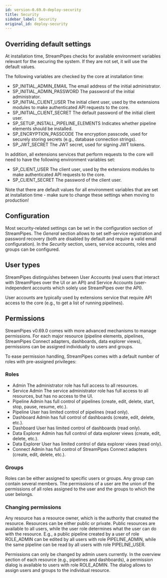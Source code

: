```yaml
---
id: version-0.69.0-deploy-security
title: Security
sidebar_label: Security
original_id: deploy-security
---
```


## Overriding default settings

At installation time, StreamPipes checks for available environment variables relevant for the securing the system. If they are not set, it will use the default values.

The following variables are checked by the core at installation time:

* SP_INITIAL_ADMIN_EMAIL The email address of the initial administrator.
* SP_INITIAL_ADMIN_PASSWORD The password of the initial administrator.
* SP_INITIAL_CLIENT_USER The initial client user, used by the extensions modules to make authenticated API requests to the core.
* SP_INITIAL_CLIENT_SECRET The default password of the initial client user.
* SP_SETUP_INSTALL_PIPELINE_ELEMENTS Indicates whether pipeline elements should be installed.
* SP_ENCRYPTION_PASSCODE The encryption passcode, used for securely storing secrets (e.g., database connection strings).
* SP_JWT_SECRET The JWT secret, used for signing JWT tokens.

In addition, all extensions services that perform requests to the core will need to have the following environment variables set:

* SP_CLIENT_USER The client user, used by the extensions modules to make authenticated API requests to the core.
* SP_CLIENT_SECRET The password of the client user.

Note that there are default values for all environment variables that are set at installation time - make sure to change these settings when moving to production!

## Configuration

Most security-related settings can be set in the configuration section of StreamPipes. The *General* section allows to set self-service registration and password recovery (both are disabled by default and require a valid email configuration).
In the *Security* section, users, service accounts, roles and groups can be configured.


## User types

StreamPipes distinguishes between User Accounts (real users that interact with StreamPipes over the UI or an API) and Service Accounts (user-independent accounts which solely use StreamPipes over the API).

User accounts are typically used by extensions service that require API access to the core (e.g., to get a list of running pipelines).

## Permissions

StreamPipes v0.69.0 comes with more advanced mechanisms to manage permissions.
For each major resource (pipeline elements, pipelines, StreamPipes Connect adapters, dashboards, data explorer views), permissions can be assigned individually to users and groups.

To ease permission handling, StreamPipes comes with a default number of roles with pre-assigned privileges:

### Roles

* Admin The administrator role has full access to all resources.
* Service Admin The service administrator role has full access to all resources, but has no access to the UI.
* Pipeline Admin has full control of pipelines (create, edit, delete, start, stop, pause, resume, etc.).
* Pipeline User has limited control of pipelines (read only).
* Dashboard Admin has full control of dashboards (create, edit, delete, etc.).
* Dashboard User has limited control of dashboards (read only).
* Data Explorer Admin has full control of data explorer views (create, edit, delete, etc.).
* Data Explorer User has limited control of data explorer views (read only).
* Connect Admin has full control of StreamPipes Connect adapters (create, edit, delete, etc.).

### Groups

Roles can be either assigned to specific users or groups. Any group can contain several members. 
The permissions of a user are the union of the permissions of all roles assigned to the user and the groups to which the user belongs.

### Changing permissions

Any resource has a resource owner, which is the authority that created the resource. Resources can be either public or private. Public resources are available to all users, while the user role determines what the user can do with the resource.
E.g., a public pipeline created by a user of role ROLE_ADMIN can be edited by all users with role PIPELINE_ADMIN, while the same pipeline can be read by all users with role PIPELINE_USER.

Permissions can only be changed by admin users currently.
In the overview section of each resource (e.g., pipelines and dashboards), a permission dialog is available to users with role ROLE_ADMIN. The dialog allows to assign users and groups to the individual resource.





